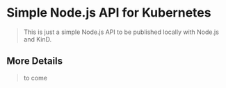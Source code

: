 # Simple Node.js API for Kubernetes

> This is just a simple Node.js API to be published locally with Node.js and KinD.

## More Details

> to come
